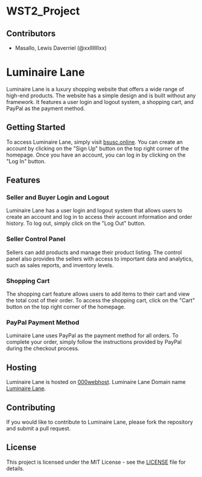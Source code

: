 # WST2_Project

## Contributors

- Masallo, Lewis Daverriel (@xxlllllllxx)

# Luminaire Lane

Luminaire Lane is a luxury shopping website that offers a wide range of high-end products. The website has a simple design and is built without any framework. It features a user login and logout system, a shopping cart, and PayPal as the payment method.

## Getting Started

To access Luminaire Lane, simply visit [bsusc.online](https://bsusc.online). You can create an account by clicking on the "Sign Up" button on the top right corner of the homepage. Once you have an account, you can log in by clicking on the "Log In" button.

## Features

### Seller and Buyer Login and Logout

Luminaire Lane has a user login and logout system that allows users to create an account and log in to access their account information and order history. To log out, simply click on the "Log Out" button.

### Seller Control Panel

Sellers can add products and manage their product listing. The control panel also provides the sellers with access to important data and analytics, such as sales reports, and inventory levels.

### Shopping Cart

The shopping cart feature allows users to add items to their cart and view the total cost of their order. To access the shopping cart, click on the "Cart" button on the top right corner of the homepage.

### PayPal Payment Method

Luminaire Lane uses PayPal as the payment method for all orders. To complete your order, simply follow the instructions provided by PayPal during the checkout process.

## Hosting

Luminaire Lane is hosted on [000webhost](https://www.000webhost.com/). 
Luminaire Lane Domain name [Luminaire Lane](https://www/bsusc.com/).

## Contributing

If you would like to contribute to Luminaire Lane, please fork the repository and submit a pull request. 

## License

This project is licensed under the MIT License - see the [LICENSE](LICENSE) file for details.
